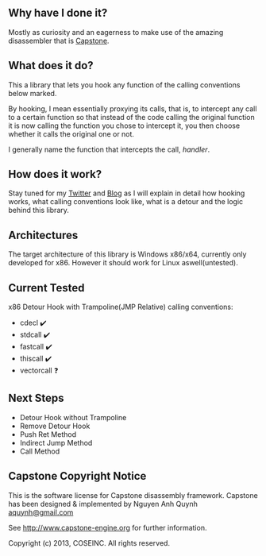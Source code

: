 ## Why have I done it?
Mostly as curiosity and an eagerness to make use of the amazing disassembler that is [Capstone](http://www.capstone-engine.org/).

## What does it do?
This a library that lets you hook any function of the calling conventions below marked.

By hooking, I mean essentially proxying its calls, that is, to intercept any call to a certain function so that instead of the code calling the original function it is now calling the function you chose to intercept it, you then choose whether it calls the original one or not.

I generally name the function that intercepts the call, _handler_.

## How does it work?
Stay tuned for my [Twitter](https://twitter.com/home) and [Blog](https://l3nsec.blog/) as I will explain in detail how hooking works, what calling conventions look like, what is a detour and the logic behind this library.

## Architectures
The target architecture of this library is Windows x86/x64, currently only developed for x86.
However it should work for Linux aswell(untested).

## Current Tested
x86 Detour Hook with Trampoline(JMP Relative) calling conventions:
- cdecl ✔️
- stdcall ✔️
- fastcall ✔️
- thiscall ✔️
- vectorcall ❓

## Next Steps
* Detour Hook without Trampoline
* Remove Detour Hook
* Push Ret Method
* Indirect Jump Method
* Call Method

## Capstone Copyright Notice
This is the software license for Capstone disassembly framework.
Capstone has been designed & implemented by Nguyen Anh Quynh <aquynh@gmail.com>

See http://www.capstone-engine.org for further information.

Copyright (c) 2013, COSEINC.
All rights reserved.
